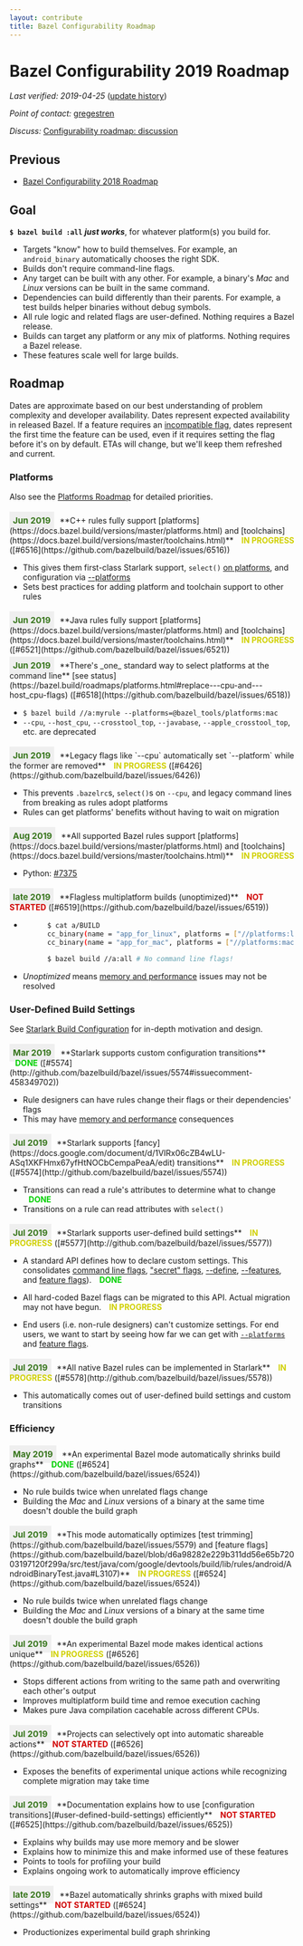 ```yaml
---
layout: contribute
title: Bazel Configurability Roadmap
---
```

<style>
  .padbottom { padding-bottom: 10px; }
  .etabox {
    background: #EFEFEF;
    color: #38761D;
    font-size: 15px;
    font-weight: bold;
    display: inline;
    padding: 6px;
    margin-right: 10px;
  }
  .donestatus {
    color: #00D000;
    font-weight: bold;
    padding-left: 10px;
  }
  .inprogressstatus {
    color: #D0D000;
    font-weight: bold;
    padding-left: 10px;
  }
  .notstartedstatus {
    color: #D00000;
    font-weight: bold;
    padding-left: 10px;
  }
</style>

# Bazel Configurability 2019 Roadmap

*Last verified: 2019-04-25* ([update history](https://github.com/bazelbuild/bazel-website/commits/master/roadmaps/configuration.md))

*Point of contact:* [gregestren](https://github.com/gregestren)

*Discuss:*  [Configurability roadmap: discussion](https://github.com/bazelbuild/bazel/issues/6431)

## Previous

* [Bazel Configurability 2018 Roadmap](2018/configuration.html)

## Goal

**`$ bazel build :all`** ***just works***, for whatever platform(s) you build for.

* Targets "know" how to build themselves. For example, an `android_binary` automatically chooses the right SDK.
* Builds don't require command-line flags.
* Any target can be built with any other. For example, a binary's *Mac* and *Linux* versions can be built in the same command.
* Dependencies can build differently than their parents. For example, a test builds helper binaries without debug symbols.
* All rule logic and related flags are user-defined. Nothing requires a Bazel release.
* Builds can target any platform or any mix of platforms. Nothing requires a Bazel release.
* These features scale well for large builds.

## Roadmap

Dates are approximate based on our best understanding of problem complexity
and developer availability. Dates represent expected availability in released
Bazel. If a feature requires an [incompatible
flag](https://docs.bazel.build/versions/master/backward-compatibility.html#incompatible-changes-and-migration-recipes),
dates represent the first time the feature can be used, even if it requires 
setting the flag before it's on by default. ETAs will change, but we'll keep
them refreshed and current.

### Platforms
Also see the [Platforms Roadmap](platforms.html) for detailed priorities.

<div class="padbottom"></div>
<span class="etabox">Jun 2019</span>**C++ rules fully support
[platforms](https://docs.bazel.build/versions/master/platforms.html) and
[toolchains](https://docs.bazel.build/versions/master/toolchains.html)**
<span class="inprogressstatus">IN PROGRESS</span> ([#6516](https://github.com/bazelbuild/bazel/issues/6516))

* This gives them first-class Starlark support, `select()` [on
platforms](https://docs.bazel.build/versions/master/be/general.html#config_setting.constraint_values),
and configuration via
[-\-platforms](https://docs.bazel.build/versions/master/platforms.html#specifying-a-platform-for-a-build)
* Sets best practices for adding platform and toolchain support to other rules


<div class="padbottom"></div>
<span class="etabox">Jun 2019</span>**Java rules fully support
[platforms](https://docs.bazel.build/versions/master/platforms.html) and
[toolchains](https://docs.bazel.build/versions/master/toolchains.html)**
<span class="inprogressstatus">IN PROGRESS</span> ([#6521](https://github.com/bazelbuild/bazel/issues/6521))

<div class="padbottom"></div>
<span class="etabox">Jun 2019</span>**There's _one_ standard way to select platforms
at the command line**
[see status](https://bazel.build/roadmaps/platforms.html#replace---cpu-and---host_cpu-flags) ([#6518](https://github.com/bazelbuild/bazel/issues/6518))

* `$ bazel build //a:myrule --platforms=@bazel_tools/platforms:mac`
* `--cpu`, `--host_cpu`, `--crosstool_top`, `--javabase`, `--apple_crosstool_top`, etc. are deprecated


<div class="padbottom"></div>
<span class="etabox">Jun 2019</span>**Legacy flags like `--cpu` automatically set `--platform` while the former are removed**
<span class="inprogressstatus">IN PROGRESS</span> ([#6426](https://github.com/bazelbuild/bazel/issues/6426))

* This prevents `.bazelrc`s, `select()`s on `--cpu`, and legacy command lines from breaking as rules adopt platforms
* Rules can get platforms' benefits without having to wait on migration

<div class="padbottom"></div>
<span class="etabox">Aug 2019</span>**All supported Bazel rules support 
[platforms](https://docs.bazel.build/versions/master/platforms.html) and
[toolchains](https://docs.bazel.build/versions/master/toolchains.html)**
<span class="inprogressstatus">IN PROGRESS</span>

* Python: [#7375](https://github.com/bazelbuild/bazel/issues/7375)

<div class="padbottom"></div>
<span class="etabox">late 2019</span>**Flagless multiplatform builds
(unoptimized)**
<span class="notstartedstatus">NOT STARTED</span> ([#6519](https://github.com/bazelbuild/bazel/issues/6519))

* ```sh
        $ cat a/BUILD
        cc_binary(name = "app_for_linux", platforms = ["//platforms:linux"])
        cc_binary(name = "app_for_mac", platforms = ["//platforms:mac"])

        $ bazel build //a:all # No command line flags!
  ```
* *Unoptimized* means [memory and performance](#efficiency) issues may not be resolved

### User-Defined Build Settings
See [Starlark Build Configuration](https://docs.google.com/document/d/1vc8v-kXjvgZOdQdnxPTaV0rrLxtP2XwnD2tAZlYJOqw/edit?usp=sharing) for in-depth motivation and design.

<div class="padbottom"></div>
<span class="etabox">Mar 2019</span>**Starlark supports custom configuration transitions**
<span class="donestatus">DONE</span> ([#5574](http://github.com/bazelbuild/bazel/issues/5574#issuecomment-458349702))

* Rule designers can have rules change their flags or their dependencies' flags
* This may have [memory and performance](#efficiency) consequences


<div class="padbottom"></div>
<span class="etabox">Jul 2019</span>**Starlark supports [fancy](https://docs.google.com/document/d/1VIRx06cZB4wLU-ASq1XKFHmx67yfHtNOCbCempaPeaA/edit) transitions**
<span class="inprogressstatus">IN PROGRESS</span> ([#5574](http://github.com/bazelbuild/bazel/issues/5574))

* Transitions can read a rule's attributes to determine what to change <span class="donestatus">DONE</span>
* Transitions on a rule can read attributes with `select()`


<div class="padbottom"></div>
<span class="etabox">Jul 2019</span>**Starlark supports user-defined build settings**
<span class="inprogressstatus">IN PROGRESS</span> ([#5577](http://github.com/bazelbuild/bazel/issues/5577))

* A standard API defines how to declare custom settings. This consolidates [command
  line
  flags](https://docs.bazel.build/versions/master/command-line-reference.html),
  ["secret"
  flags](https://github.com/bazelbuild/bazel/blob/master/src/main/java/com/google/devtools/build/lib/rules/apple/AppleCommandLineOptions.java#L246),
  [--define](https://github.com/bazelbuild/bazel/blob/b3cf83cd20f30d77e6768de651a3e652f86d6f78/src/main/java/com/google/devtools/build/lib/analysis/config/BuildConfiguration.java#L423),
  [--features](https://source.bazel.build/bazel/+/master:src/main/java/com/google/devtools/build/lib/analysis/config/BuildConfiguration.java;l=835?q=file:BuildConfiguration.java),
  and [feature
  flags](https://github.com/bazelbuild/bazel/blob/d6a98282e229b311dd56e65b72003197120f299a/src/test/java/com/google/devtools/build/lib/rules/android/AndroidBinaryTest.java#L3107)). <span
  class="donestatus">DONE</span>

* All hard-coded Bazel flags can be migrated to this API. Actual migration may
  not have begun.  <span class="inprogressstatus">IN PROGRESS</span>
* End users (i.e. non-rule designers) can't customize settings. For end users, we want to start
  by seeing how far we can get with [`--platforms`](https://docs.bazel.build/versions/master/platforms.html#specifying-a-platform-for-a-build) and [feature
  flags](https://github.com/bazelbuild/bazel/blob/d6a98282e229b311dd56e65b72003197120f299a/src/test/java/com/google/devtools/build/lib/rules/android/AndroidBinaryTest.java#L3107).


<div class="padbottom"></div>
<span class="etabox">Jul 2019</span>**All native Bazel rules can be implemented
in Starlark**
<span class="inprogressstatus">IN PROGRESS</span> ([#5578](http://github.com/bazelbuild/bazel/issues/5578))

* This automatically comes out of user-defined build settings and custom transitions


### Efficiency

<div class="padbottom"></div>
<span class="etabox">May 2019</span>**An experimental Bazel mode automatically
shrinks build graphs**
<span class="donestatus">DONE</span> ([#6524](https://github.com/bazelbuild/bazel/issues/6524))

* No rule builds twice when unrelated flags change
* Building the *Mac* and *Linux* versions of a binary at the same time doesn't double the build graph

<div class="padbottom"></div>
<span class="etabox">Jul 2019</span>**This mode automatically optimizes [test
trimming](https://github.com/bazelbuild/bazel/issues/5579) and [feature flags](https://github.com/bazelbuild/bazel/blob/d6a98282e229b311dd56e65b72003197120f299a/src/test/java/com/google/devtools/build/lib/rules/android/AndroidBinaryTest.java#L3107)**
<span class="inprogressstatus">IN PROGRESS</span> ([#6524](https://github.com/bazelbuild/bazel/issues/6524))

* No rule builds twice when unrelated flags change
* Building the *Mac* and *Linux* versions of a binary at the same time doesn't double the build graph


<div class="padbottom"></div>
<span class="etabox">Jul 2019</span>**An experimental Bazel mode makes identical actions unique**
<span class="inprogressstatus">IN PROGRESS</span> ([#6526](https://github.com/bazelbuild/bazel/issues/6526))

* Stops different actions from writing to the same path and overwriting each other's output
* Improves multiplatform build time and remoe execution caching
* Makes pure Java compilation cacehable across different CPUs.


<div class="padbottom"></div>
<span class="etabox">Jul 2019</span>**Projects can selectively opt into automatic shareable actions**
<span class="notstartedstatus">NOT STARTED</span> ([#6526](https://github.com/bazelbuild/bazel/issues/6526))

* Exposes the benefits of experimental unique actions while recognizing complete migration may take time


<div class="padbottom"></div>
<span class="etabox">Jul 2019</span>**Documentation explains how to use
[configuration transitions](#user-defined-build-settings) efficiently**
<span class="notstartedstatus">NOT STARTED</span> ([#6525](https://github.com/bazelbuild/bazel/issues/6525))

* Explains why builds may use more memory and be slower
* Explains how to minimize this and make informed use of these features
* Points to tools for profiling your build
* Explains ongoing work to automatically improve efficiency


<div class="padbottom"></div>
<span class="etabox">late 2019</span>**Bazel automatically shrinks graphs with
mixed build settings**
<span class="notstartedstatus">NOT STARTED</span> ([#6524](https://github.com/bazelbuild/bazel/issues/6524))

* Productionizes experimental build graph shrinking
